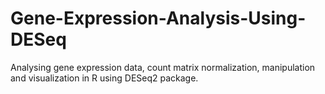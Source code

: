 # Gene-Expression-Analysis-Using-DESeq
Analysing gene expression data, count matrix normalization, manipulation and visualization in R using DESeq2 package.
